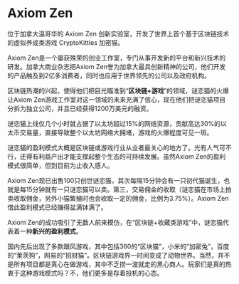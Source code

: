 # Axiom Zen

位于加拿大温哥华的 Axiom Zen 创新实验室，开发了世界上首个基于区块链技术的虚拟养成类游戏 CryptoKitties 加密猫。

Axiom Zen是一个屡获殊荣的创业工作室，专门从事开发新的平台和新兴技术的研发。加拿大商业杂志把Axiom Zen誉为加拿大最具创新精神的公司，他们开发的产品触及到2亿多消费者，同时也应用于世界领先的公司以及政府机构。

区块链热潮的兴起，使得他们把目光瞄准到“**区块链+游戏**”的领域，谜恋猫的火爆让Axiom Zen游戏工作室对这一领域的未来充满了信心，现在他们把谜恋猫项目分拆为独立公司，并且已经获得1200万美元的融资。

谜恋猫上线仅几个小时就占据了以太坊超过15%的网络资源，贡献高达30%的以太币交易量，直接导致整个以太坊网络大拥堵，游戏的火爆程度可见一斑。

谜恋猫的盈利模式大概是区块链或游戏行业从业者最关心的地方了。光有人气可不行，还得有利益产出才能支撑起整个生态的可持续发展。虽然Axiom Zen的盈利模式很简单，但到目前为止收入感人。

Axiom Zen现已出售100只创世谜恋猫，其次每隔15分钟会有一只初代猫诞生，也就是每15分钟就有一只谜恋猫可以卖。第三，交易佣金的收取（谜恋猫在市场上拍卖收取佣金，另外小猫繁殖时也会收取一定的佣金，比例为3.75%）。Axiom Zen借此盈利模式已经赚得盆满钵满了。

Axiom Zen的成功吸引了无数人前来模仿，在“区块链+收藏类游戏”中，谜恋猫代表着一种**新兴的盈利模式**。

国内先后出现了多款跟风游戏，其中包括360的“区块猫”，小米的“加密兔”，百度的“莱茨狗”，网易的“招财猫”。区块链游戏界一时间变成了动物世界。当然，并不是所有项目都是真心在做游戏，其中不乏捞一波就走的黑心商人。玩家们是真的热衷于这种游戏模式吗？不，他们更多是存着投机的心态。
